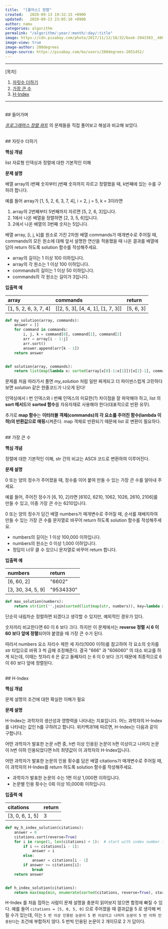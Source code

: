 ```yaml
---
title:  "[플머스] 정렬"
created:   2020-09-13 19:32:15 +0900
updated:   2020-09-13 23:05:10 +0900
author: namu
categories: algorithm
permalink: "/algorithm/:year/:month/:day/:title"
image: https://cdn.pixabay.com/photo/2017/11/12/18/32/book-2943383__480.png
image-view: true
image-author: 200degrees
image-source: https://pixabay.com/ko/users/200degrees-2051452/
---
```



---

[목차]

1. [자릿수 더하기](#자릿수-더하기)
2. [가장 큰 수](#가장-큰-수)
2. [H-Index](#h-index)

---

<br>
## 들어가며

[_프로그래머스 정렬 파트_](https://programmers.co.kr/learn/courses/30/parts/12198) 의
문제들을 직접 풀어보고 해설과 비교해 보았다.

<br>
## 자릿수 더하기

**핵심 개념**

list 자료형 인덱싱과 정렬에 대한 기본적인 이해

**문제 설명**

배열 array의 i번째 숫자부터 j번째 숫자까지 자르고 정렬했을 때, k번째에 있는 수를 구하려 합니다.

예를 들어 array가 [1, 5, 2, 6, 3, 7, 4], i = 2, j = 5, k = 3이라면

1. array의 2번째부터 5번째까지 자르면 [5, 2, 6, 3]입니다.
2. 1에서 나온 배열을 정렬하면 [2, 3, 5, 6]입니다.
3. 2에서 나온 배열의 3번째 숫자는 5입니다.

배열 array, [i, j, k]를 원소로 가진 2차원 배열 commands가 매개변수로 주어질 때,
commands의 모든 원소에 대해 앞서 설명한 연산을 적용했을 때 나온 결과를 배열에 담아 return 하도록 solution 함수를 작성해주세요.
- array의 길이는 1 이상 100 이하입니다.
- array의 각 원소는 1 이상 100 이하입니다.
- commands의 길이는 1 이상 50 이하입니다.
- commands의 각 원소는 길이가 3입니다.

**입출력 예**

| array	| commands | return |
|:--|:--|:--|
| [1, 5, 2, 6, 3, 7, 4] | [[2, 5, 3], [4, 4, 1], [1, 7, 3]] | [5, 6, 3] |

```python
def my_solution(array, commands):
    answer = []
    for command in commands:
        i, j, k = command[0], command[1], command[2]
        arr = array[i - 1:j]
        arr.sort()
        answer.append(arr[k - 1])
    return answer


def solution(array, commands):
    return list(map(lambda x: sorted(array[x[0]-1:x[1]])[x[2]-1], commands))
```

문제를 처음 따라가서 풀면 _my_solution_ 처럼 일딴 짜게되고
더 파이썬스럽게 고민하다보면 _solution_ 같은 한줄코드가 나오게 된다!

인덱싱에서 i 번 인덱스와 i 번째 인덱스의 미묘한(?) 차이점을 잘 파악해야 하고,
list 의 **sort 메서드**와 **sorted 함수**를 자유자재로 사용해야 한다(대표적으로 반환 유무).

추가로 **map 함수**는 **이터러블 객체(commands)의 각 요소를 주어진 함수(lambda 이하)의 반환값으로 매핑**시켜준다.
map 객체로 반환되기 때문에 list 로 변환이 필요하다.

<br>
## 가장 큰 수

**핵심 개념**

정렬에 대한 기본적인 이해, str 간의 비교는 ASCII 코드로 변환하여 이루어진다.

**문제 설명**

0 또는 양의 정수가 주어졌을 때, 정수를 이어 붙여 만들 수 있는 가장 큰 수를 알아내 주세요.

예를 들어, 주어진 정수가 [6, 10, 2]라면 [6102, 6210, 1062, 1026, 2610, 2106]를 만들 수 있고, 이중 가장 큰 수는 6210입니다.

0 또는 양의 정수가 담긴 배열 numbers가 매개변수로 주어질 때,
순서를 재배치하여 만들 수 있는 가장 큰 수를 문자열로 바꾸어 return 하도록 solution 함수를 작성해주세요.
- numbers의 길이는 1 이상 100,000 이하입니다.
- numbers의 원소는 0 이상 1,000 이하입니다.
- 정답이 너무 클 수 있으니 문자열로 바꾸어 return 합니다.

**입출력 예**

| numbers | return |
|:--|:--|
| [6, 60, 2] | "6602" |
| [3, 30, 34, 5, 9] | "9534330" |

```python
def max_solution(numbers):
    return str(int(''.join(sorted(list(map(str, numbers)), key=lambda x: x*3, reverse=True))))
```

단순히 내림차순 정렬하면 되겠다고 생각할 수 있지만, 예외적인 경우가 있다.

숫자끼리 비교한다면 60 이 6 보다 크다.
하지만 이 문제에서는 **reverse 정렬 시 6 이 60 보다 앞에 정렬**되어야 붙였을 때 가장 큰 수가 된다.

따라서 numbers 요소 자리수 제한 세 자리(1000 이하)를 참고하여 각 요소의 숫자를 str 타입으로 바꿔 3 씩 곱해 조정해준다.
결국 "666" 과 "606060" 의 대소 비교를 하게 되는데, 이때는 첫자리 6 은 같고 둘째자리 는 6 이 0 보다 크기 때문에
최종적으로 6 이 60 보다 앞에 정렬된다.

<br>
## H-Index

**핵심 개념**

문제 설명의 조건에 대한 확실한 이해가 필요

**문제 설명**

H-Index는 과학자의 생산성과 영향력을 나타내는 지표입니다.
어느 과학자의 H-Index를 나타내는 값인 h를 구하려고 합니다.
위키백과1에 따르면, H-Index는 다음과 같이 구합니다.

어떤 과학자가 발표한 논문 n편 중, h번 이상 인용된 논문이 h편 이상이고 나머지 논문이 h번 이하 인용되었다면 h의 최댓값이 이 과학자의 H-Index입니다.

어떤 과학자가 발표한 논문의 인용 횟수를 담은 배열 citations가 매개변수로 주어질 때,
이 과학자의 H-Index를 return 하도록 solution 함수를 작성해주세요.
- 과학자가 발표한 논문의 수는 1편 이상 1,000편 이하입니다.
- 논문별 인용 횟수는 0회 이상 10,000회 이하입니다.

**입출력 예**

| citations | return |
|:--|:--|
| [3, 0, 6, 1, 5] | 3 |

```python
def my_h_index_solution(citations):
    answer = 0
    citations.sort(reverse=True)
    for i in range(1, len(citations) + 1):  # start with index number 1
        if i <= citations[i - 1]:
            answer = i
        else:
            answer = citations[i - 1]
        if answer >= citations[i]:
            break
    return answer


def h_index_solution(citations):
    return max(map(min, enumerate(sorted(citations, reverse=True), start=1)))
```

H-Index 를 처음 접하는 사람이 문제 설명을 충분히 읽어보지 않으면 함정에 빠질 수 있다.
예를 들어 ```citations = [5, 0, 5, 0]``` 으로 주어졌을 때
결과값을 5 로 생각해 버릴 수가 있는데, 이는 ```5 번 이상 인용된 논문이 5 편 이상이고 나머지 논문이 5 번 이하 인용된다```는 조건에 부합하지 않다.
5 번씩 인용된 논문이 2 개이므로 2 가 답이다.
